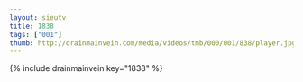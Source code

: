 ```yaml
--- 
layout: sieutv
title: 1838
tags: ["001"]
thumb: http://drainmainvein.com/media/videos/tmb/000/001/838/player.jpg
---
```

{% include drainmainvein key="1838" %} 
